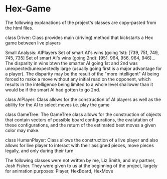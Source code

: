 # Hex-Game
The following explanations of the project's classes are copy-pasted from the html files. 

class Driver:
Class provides main (driving) method that kickstarts a Hex game between live players

Small Analysis: AIPlayers Set of smart AI's wins (going 1st): [739, 751, 749, 745, 735] Set of smart AI's wins (going 2nd): [951, 964, 956, 964, 946]... 
The disparity in wins btwn the smarter AI going 1st and 2nd was unexpected/unexpectedly large (usually going first is a major advantage for a player). The disparity may be the result of the "more intelligent" AI being forced to make a move without any initial read on the opponent, which results in the intelligence being limited to a whole level shallower than it would be if the smart AI had gotten to go 2nd.

class AIPlayer:
Class allows for the construction of AI players as well as the ability for the AI to select moves i.e. play the game

class GameTree:
The GameTree class allows for the construction of objects that contain vectors of possible board configurations, the evalutation of these configurations, and the return of the estimated best moves a given color may make.

class HumanPlayer:
Class allows the construction of a live player and also allows for live player to interact with their assigned pieces, move pieces legally, and only during their turn

The following classes were not written by me, Liz Smith, and my partner, Josh Fisher. They were given to us at the beginning of the project, largely for animation purposes:
Player, HexBoard, HexMove
